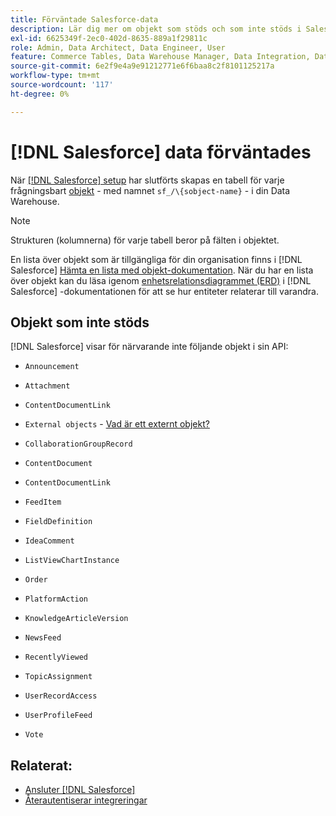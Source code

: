 ```yaml
---
title: Förväntade Salesforce-data
description: Lär dig mer om objekt som stöds och som inte stöds i Salesforce-data.
exl-id: 6625349f-2ec0-402d-8635-889a1f29811c
role: Admin, Data Architect, Data Engineer, User
feature: Commerce Tables, Data Warehouse Manager, Data Integration, Data Import/Export
source-git-commit: 6e2f9e4a9e91212771e6f6baa8c2f8101125217a
workflow-type: tm+mt
source-wordcount: '117'
ht-degree: 0%

---
```


# [!DNL Salesforce] data förväntades

När [[!DNL Salesforce] setup](../integrations/salesforce.md) har slutförts skapas en tabell för varje frågningsbart [objekt](https://developer.salesforce.com/docs/atlas.en-us.object_reference.meta/object_reference/sforce_api_objects_concepts.htm) - med namnet `sf_/\{sobject-name}` - i din Data Warehouse.

>[!NOTE]
>
>Strukturen (kolumnerna) för varje tabell beror på fälten i objektet.

En lista över objekt som är tillgängliga för din organisation finns i [!DNL Salesforce] [Hämta en lista med objekt-dokumentation](https://developer.salesforce.com/docs/atlas.en-us.api_rest.meta/api_rest/dome_describeGlobal.htm). När du har en lista över objekt kan du läsa igenom [enhetsrelationsdiagrammet (ERD)](https://developer.salesforce.com/docs/atlas.en-us.object_reference.meta/object_reference/sforce_api_erd_knowledge.htm) i [!DNL Salesforce] -dokumentationen för att se hur entiteter relaterar till varandra.

## Objekt som inte stöds

[!DNL Salesforce] visar för närvarande inte följande objekt i sin API:

* `Announcement`
* `Attachment`
* `ContentDocumentLink`
* `External objects` - [Vad är ett externt objekt?](https://developer.salesforce.com/docs/atlas.en-us.object_reference.meta/object_reference/sforce_api_objects_external_objects.htm)
* `CollaborationGroupRecord`
* `ContentDocument`
* `ContentDocumentLink`
* `FeedItem`
* `FieldDefinition`
* `IdeaComment`
* `ListViewChartInstance`
* `Order`
* `PlatformAction`

* `KnowledgeArticleVersion`
* `NewsFeed`
* `RecentlyViewed`
* `TopicAssignment`
* `UserRecordAccess`
* `UserProfileFeed`
* `Vote`

## Relaterat:

* [Ansluter  [!DNL Salesforce]](../integrations/salesforce.md)
* [Återautentiserar integreringar](https://experienceleague.adobe.com/docs/commerce-knowledge-base/kb/how-to/mbi-reauthenticating-integrations.html?lang=sv-SE)
